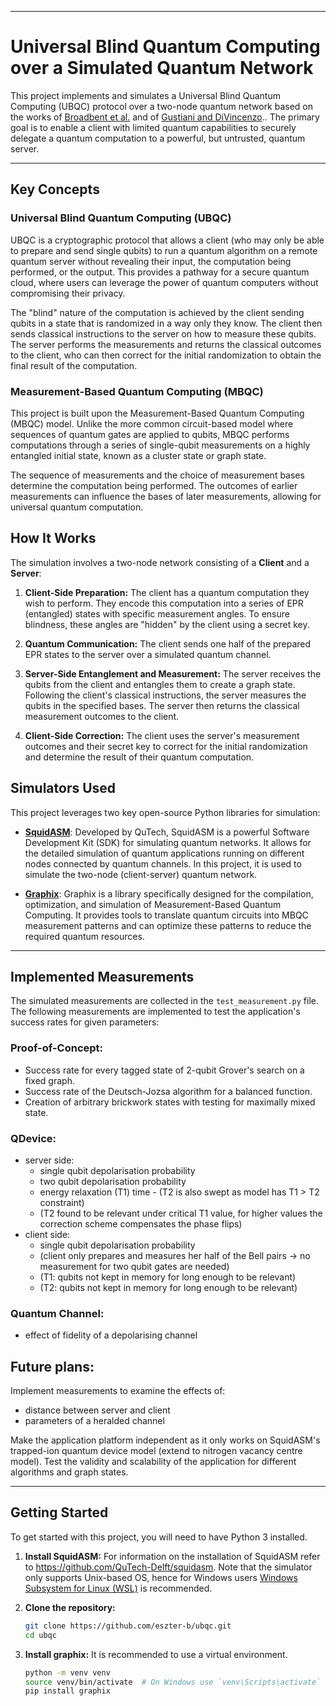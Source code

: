 ***

# Universal Blind Quantum Computing over a Simulated Quantum Network

This project implements and simulates a Universal Blind Quantum Computing (UBQC) protocol over a two-node quantum network based on the works of [Broadbent et al.][1] and of [Gustiani and DiVincenzo][2].. The primary goal is to enable a client with limited quantum capabilities to securely delegate a quantum computation to a powerful, but untrusted, quantum server.
***
## Key Concepts

### Universal Blind Quantum Computing (UBQC)

UBQC is a cryptographic protocol that allows a client (who may only be able to prepare and send single qubits) to run a quantum algorithm on a remote quantum server without revealing their input, the computation being performed, or the output. This provides a pathway for a secure quantum cloud, where users can leverage the power of quantum computers without compromising their privacy.

The "blind" nature of the computation is achieved by the client sending qubits in a state that is randomized in a way only they know. The client then sends classical instructions to the server on how to measure these qubits. The server performs the measurements and returns the classical outcomes to the client, who can then correct for the initial randomization to obtain the final result of the computation.

### Measurement-Based Quantum Computing (MBQC)

This project is built upon the Measurement-Based Quantum Computing (MBQC) model. Unlike the more common circuit-based model where sequences of quantum gates are applied to qubits, MBQC performs computations through a series of single-qubit measurements on a highly entangled initial state, known as a cluster state or graph state.

The sequence of measurements and the choice of measurement bases determine the computation being performed. The outcomes of earlier measurements can influence the bases of later measurements, allowing for universal quantum computation.

## How It Works

The simulation involves a two-node network consisting of a **Client** and a **Server**:

1.  **Client-Side Preparation:** The client has a quantum computation they wish to perform. They encode this computation into a series of EPR (entangled) states with specific measurement angles. To ensure blindness, these angles are "hidden" by the client using a secret key.

2.  **Quantum Communication:** The client sends one half of the prepared EPR states to the server over a simulated quantum channel.

3.  **Server-Side Entanglement and Measurement:** The server receives the qubits from the client and entangles them to create a graph state. Following the client's classical instructions, the server measures the qubits in the specified bases. The server then returns the classical measurement outcomes to the client.

4.  **Client-Side Correction:** The client uses the server's measurement outcomes and their secret key to correct for the initial randomization and determine the result of their quantum computation.

## Simulators Used

This project leverages two key open-source Python libraries for simulation:

*   [**SquidASM**](https://www.squidasm.org/): Developed by QuTech, SquidASM is a powerful Software Development Kit (SDK) for simulating quantum networks. It allows for the detailed simulation of quantum applications running on different nodes connected by quantum channels. In this project, it is used to simulate the two-node (client-server) quantum network.

*   [**Graphix**](https://graphix.readthedocs.io/en/latest/): Graphix is a library specifically designed for the compilation, optimization, and simulation of Measurement-Based Quantum Computing. It provides tools to translate quantum circuits into MBQC measurement patterns and can optimize these patterns to reduce the required quantum resources.

***
## Implemented Measurements
The simulated measurements are collected in the `test_measurement.py` file.
The following measurements are implemented to test the application's success rates for given parameters:
### Proof-of-Concept:
* Success rate for every tagged state of 2-qubit Grover's search on a fixed graph.
* Success rate of the Deutsch-Jozsa algorithm for a balanced function.
* Creation of arbitrary brickwork states with testing for maximally mixed state.

### QDevice:
* server side: 
  * single qubit depolarisation probability
  * two qubit depolarisation probability
  * energy relaxation (T1) time - (T2 is also swept as model has T1 > T2 constraint)
  * (T2 found to be relevant under critical T1 value, for higher values the correction scheme compensates the phase flips)
* client side:
  * single qubit depolarisation probability
  * (client only prepares and measures her half of the Bell pairs -> no measurement for two qubit gates are needed)
  * (T1: qubits not kept in memory for long enough to be relevant)
  * (T2: qubits not kept in memory for long enough to be relevant)

### Quantum Channel:
* effect of fidelity of a depolarising channel

## Future plans:
Implement measurements to examine the effects of:
* distance between server and client
* parameters of a heralded channel

Make the application platform independent as it only works on SquidASM's trapped-ion quantum device model (extend to nitrogen vacancy centre model).
Test the validity and scalability of the application for different algorithms and graph states.

***
## Getting Started

To get started with this project, you will need to have Python 3 installed.
1. **Install SquidASM:**
For information on the installation of SquidASM refer to https://github.com/QuTech-Delft/squidasm. Note that the simulator only supports Unix-based OS, hence for Windows users [Windows Subsystem for Linux (WSL)](https://learn.microsoft.com/en-us/windows/wsl/install) is recommended.
2. **Clone the repository:**
    ```bash
    git clone https://github.com/eszter-b/ubqc.git
    cd ubqc
    ```

3. **Install graphix:**
    It is recommended to use a virtual environment.
    ```bash
    python -m venv venv
    source venv/bin/activate  # On Windows use `venv\Scripts\activate`
    pip install graphix
    ```


[1]: https://arxiv.org/abs/0807.4154  "Broadbent et al"
[2]: https://journals.aps.org/pra/abstract/10.1103/PhysRevA.104.062422  "Gustiani and DiVincenzo"
